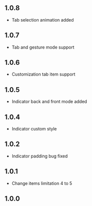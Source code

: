 ## 1.0.8

* Tab selection animation added

## 1.0.7

* Tab and gesture mode support

## 1.0.6

* Customization tab item support

## 1.0.5

* Indicator back and front mode added

## 1.0.4

* Indicator custom style

## 1.0.2

* Indicator padding bug fixed

## 1.0.1

* Change items limitation 4 to 5

## 1.0.0
